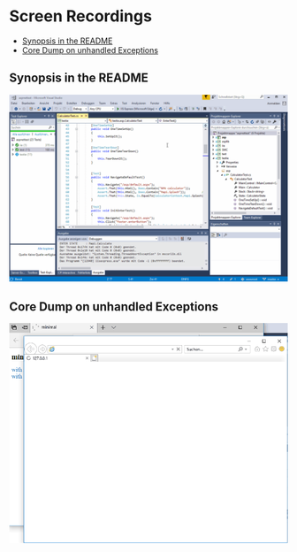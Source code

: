 # Screen Recordings

* [Synopsis in the README](#Synopsis-in-the-README)
* [Core Dump on unhandled Exceptions](#Core-Dump-on-unhandled-Exceptions)

## Synopsis in the README

![Tests running...](gif/running.gif)


## Core Dump on unhandled Exceptions

![ExceptionDumpTest in action](gif/ExceptionDumpTest.gif)